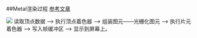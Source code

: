 ##Metal渲染过程 [参考文章](https://www.coderzhou.com/2019/02/02/Metal%E5%AD%A6%E4%B9%A0(%E4%BA%8C)%EF%BC%9A%E6%B8%B2%E6%9F%93%E8%BF%87%E7%A8%8B/)

![](https://developer.apple.com/library/archive/documentation/Miscellaneous/Conceptual/MetalProgrammingGuide/Art/gfx-pipeline_2x.png)
读取顶点数据 —> 执行顶点着色器 —> 组装图元——光栅化图元 —> 执行片元着色器 —> 写入帧缓冲区 —> 显示到屏幕上。